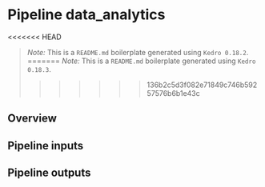 # Pipeline data_analytics

<<<<<<< HEAD
> *Note:* This is a `README.md` boilerplate generated using `Kedro 0.18.2`.
=======
> *Note:* This is a `README.md` boilerplate generated using `Kedro 0.18.3`.
>>>>>>> 136b2c5d3f082e71849c746b59257576b6b1e43c

## Overview

<!---
Please describe your modular pipeline here.
-->

## Pipeline inputs

<!---
The list of pipeline inputs.
-->

## Pipeline outputs

<!---
The list of pipeline outputs.
-->
